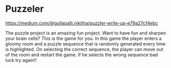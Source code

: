 # Puzzeler


https://medium.com/@gullapalli.nikitha/puzzler-write-up-e79a27c14ebc

The puzzle project is an amazing fun project. Want to have fun and sharpen your brain cells? This is the game for you. In this game the player enters a gloomy room and a puzzle sequence that is randomly generated every time is highlighted. On selecting the correct sequence, the player can move out of the room and restart the game. If he selects the wrong sequence bad luck try again!!
